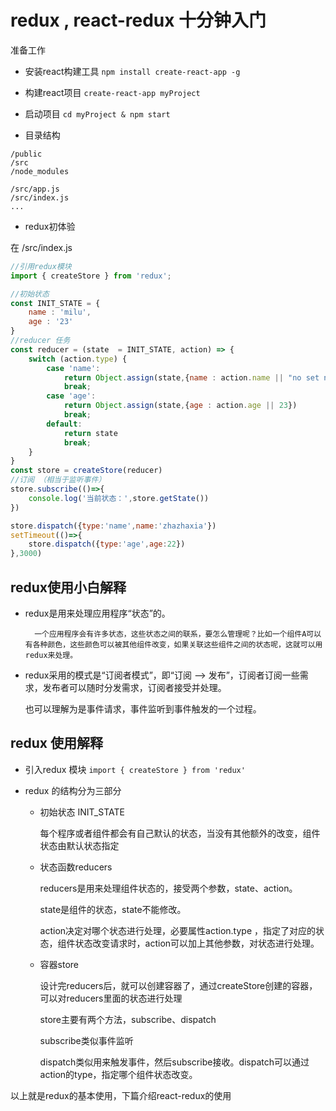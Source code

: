 # redux , react-redux 十分钟入门

准备工作

- 安装react构建工具 `npm install create-react-app -g`

- 构建react项目 `create-react-app myProject`

- 启动项目 `cd myProject & npm start`

- 目录结构 

``` 
/public
/src
/node_modules

/src/app.js
/src/index.js
...

```

- redux初体验

在 /src/index.js
```javascript
//引用redux模块
import { createStore } from 'redux';

//初始状态
const INIT_STATE = {
	name : 'milu',
	age : '23'
}
//reducer 任务
const reducer = (state  = INIT_STATE, action) => {
	switch (action.type) {
		case 'name':
			return Object.assign(state,{name : action.name || "no set name"})
			break;
		case 'age':
			return Object.assign(state,{age : action.age || 23})
			break;
		default:
			return state
			break;
	}
}
const store = createStore(reducer)
//订阅 （相当于监听事件）
store.subscribe(()=>{
	console.log('当前状态：',store.getState())
})

store.dispatch({type:'name',name:'zhazhaxia'})
setTimeout(()=>{
	store.dispatch({type:'age',age:22})
},3000)


```


## redux使用小白解释

- redux是用来处理应用程序“状态”的。

		一个应用程序会有许多状态，这些状态之间的联系，要怎么管理呢？比如一个组件A可以有各种颜色，这些颜色可以被其他组件改变，如果关联这些组件之间的状态呢，这就可以用redux来处理。

- redux采用的模式是“订阅者模式”，即“订阅 ——> 发布”，订阅者订阅一些需求，发布者可以随时分发需求，订阅者接受并处理。
	
	也可以理解为是事件请求，事件监听到事件触发的一个过程。

## redux 使用解释

- 引入redux 模块 `import { createStore } from 'redux'`

- redux 的结构分为三部分

	- 初始状态 INIT_STATE

		每个程序或者组件都会有自己默认的状态，当没有其他额外的改变，组件状态由默认状态指定

	- 状态函数reducers

		reducers是用来处理组件状态的，接受两个参数，state、action。

		state是组件的状态，state不能修改。

		action决定对哪个状态进行处理，必要属性action.type ，指定了对应的状态，组件状态改变请求时，action可以加上其他参数，对状态进行处理。

	- 容器store

		设计完reducers后，就可以创建容器了，通过createStore创建的容器，可以对reducers里面的状态进行处理

		store主要有两个方法，subscribe、dispatch

		subscribe类似事件监听

		dispatch类似用来触发事件，然后subscribe接收。dispatch可以通过action的type，指定哪个组件状态改变。

以上就是redux的基本使用，下篇介绍react-redux的使用